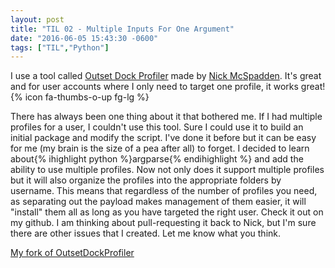 ```yaml
---
layout: post
title: "TIL 02 - Multiple Inputs For One Argument"
date: "2016-06-05 15:43:30 -0600"
tags: ["TIL","Python"]
---
```


I use a tool called <a href="https://github.com/nmcspadden/OutsetDockProfiler/" target="_blank" title="This script creates a package to use with Outset that will install a user-level profile for a specific user of your choice.">Outset Dock Profiler</a> made by <a href="https://osxdominion.wordpress.com/" target="_blank">Nick McSpadden</a>. It's great and for user accounts where I only need to target one profile, it works great! {% icon fa-thumbs-o-up fg-lg %}


There has always been one thing about it that bothered me. If I had multiple profiles for a user, I couldn't use this tool. Sure I could use it to build an initial package and modify the script. I've done it before but it can be easy for me (my brain is the size of a pea after all) to forget. I decided to learn about{% ihighlight python %}argparse{% endihighlight %} and add the ability to use multiple profiles. Now not only does it support multiple profiles but it will also organize the profiles into the appropriate folders by username. This means that regardless of the number of profiles you need, as separating out the payload makes management of them easier, it will "install" them all as long as you have targeted the right user. Check it out on my github.
I am thinking about pull-requesting it back to Nick, but I'm sure there are other issues that I created. Let me know what you think.


<a href="https://github.com/wardsparadox/OutsetDockProfiler" target="_blank" title="My fork">My fork of OutsetDockProfiler</a>
